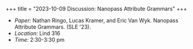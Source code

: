+++
title = "2023-10-09 Discussion: Nanopass Attribute Grammars"
+++

- _Paper:_ Nathan Ringo, Lucas Kramer, and Eric Van Wyk. Nanopass Attribute Grammars. (SLE '23).
- _Location:_ Lind 316
- _Time:_ 2:30-3:30 pm
<!--more-->
